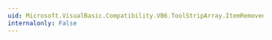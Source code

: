 ```yaml
---
uid: Microsoft.VisualBasic.Compatibility.VB6.ToolStripArray.ItemRemoved
internalonly: False
---
```

